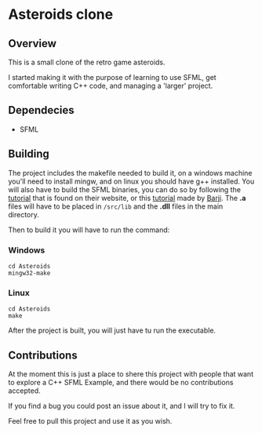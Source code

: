 # Asteroids clone

## Overview

This is a small clone of the retro game asteroids.

I started making it with the purpose of learning to use SFML, get
comfortable writing C++ code, and managing a 'larger' project.

## Dependecies

- SFML

## Building

The project includes the makefile needed to build it, on a 
windows machine you'll need to install mingw, and on linux you should 
have g++ installed. You will also have to build the SFML binaries, you can do so by following the 
[tutorial](https://www.sfml-dev.org/tutorials/2.5/compile-with-cmake.php) that is found on their website, 
or this [tutorial](https://youtu.be/ttYspMwzV8w) made by [Barji](https://www.youtube.com/c/BarjiGames).
The **.a** files will have to be placed in `/src/lib` and the **.dll** files in the main
directory.

Then to build it you will have to run the command: 

### Windows
```
cd Asteroids
mingw32-make
```

### Linux
```
cd Asteroids
make
```

After the project is built, you will just have tu run the executable.

## Contributions

At the moment this is just a place to shere this project
with people that want to explore a C++ SFML Example,
and there would be no contributions accepted.

If you find a bug you could post an issue about it,
and I will try to fix it.

Feel free to pull this project and use it as you wish.